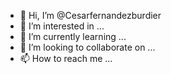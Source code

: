 - 👋 Hi, I’m @Cesarfernandezburdier
- 👀 I’m interested in ...
- 🌱 I’m currently learning ...
- 💞️ I’m looking to collaborate on ...
- 📫 How to reach me ...

<!---
Cesarfernandezburdier/Cesarfernandezburdier is a ✨ special ✨ repository because its `README.md` (this file) appears on your GitHub profile.
You can click the Preview link to take a look at your changes.
--->
